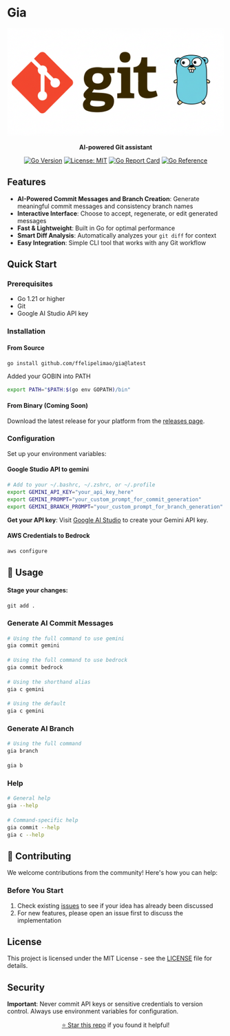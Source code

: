 # Gia

<div align="center">

![Gia Logo](docs/image/logo.png)

**AI-powered Git assistant**

[![Go Version](https://img.shields.io/badge/Go-1.21+-blue.svg)](https://golang.org)
[![License: MIT](https://img.shields.io/badge/License-MIT-yellow.svg)](https://opensource.org/licenses/MIT)
[![Go Report Card](https://goreportcard.com/badge/github.com/ffelipelimao/gia)](https://goreportcard.com/report/github.com/ffelipelimao/gia)
[![Go Reference](https://pkg.go.dev/badge/github.com/ffelipelimao/gia.svg)](https://pkg.go.dev/github.com/ffelipelimao/gia)

</div>

## Features

- **AI-Powered Commit Messages and Branch Creation**: Generate meaningful commit messages and consistency branch names
- **Interactive Interface**: Choose to accept, regenerate, or edit generated messages
- **Fast & Lightweight**: Built in Go for optimal performance
- **Smart Diff Analysis**: Automatically analyzes your `git diff` for context
- **Easy Integration**: Simple CLI tool that works with any Git workflow

## Quick Start

### Prerequisites

- Go 1.21 or higher
- Git
- Google AI Studio API key

### Installation

#### From Source
```bash
go install github.com/ffelipelimao/gia@latest
```
Added your GOBIN into PATH
```bash
export PATH="$PATH:$(go env GOPATH)/bin"
```

#### From Binary (Coming Soon)
Download the latest release for your platform from the [releases page](https://github.com/ffelipelimao/gia/releases).

### Configuration

Set up your environment variables:

#### Google Studio API to gemini

```bash
# Add to your ~/.bashrc, ~/.zshrc, or ~/.profile
export GEMINI_API_KEY="your_api_key_here"
export GEMINI_PROMPT="your_custom_prompt_for_commit_generation"
export GEMINI_BRANCH_PROMPT="your_custom_prompt_for_branch_generation"
```
**Get your API key**: Visit [Google AI Studio](https://makersuite.google.com/app/apikey) to create your Gemini API key.

#### AWS Credentials to Bedrock
```bash
aws configure
```

## 📖 Usage

#### Stage your changes: 

`git add .`

### Generate AI Commit Messages

```bash
# Using the full command to use gemini
gia commit gemini

# Using the full command to use bedrock
gia commit bedrock

# Using the shorthand alias
gia c gemini

# Using the default
gia c gemini
```
### Generate AI Branch 

```bash
# Using the full command
gia branch

gia b
```

### Help

```bash
# General help
gia --help

# Command-specific help
gia commit --help
gia c --help
```

## 🤝 Contributing

We welcome contributions from the community! Here's how you can help:

### Before You Start

1. Check existing [issues](https://github.com/ffelipelimao/gia/issues) to see if your idea has already been discussed
2. For new features, please open an issue first to discuss the implementation


## License

This project is licensed under the MIT License - see the [LICENSE](LICENSE) file for details.

## Security

**Important**: Never commit API keys or sensitive credentials to version control. Always use environment variables for configuration.


<div align="center">


[⭐ Star this repo](https://github.com/ffelipelimao/gia) if you found it helpful!

</div>
